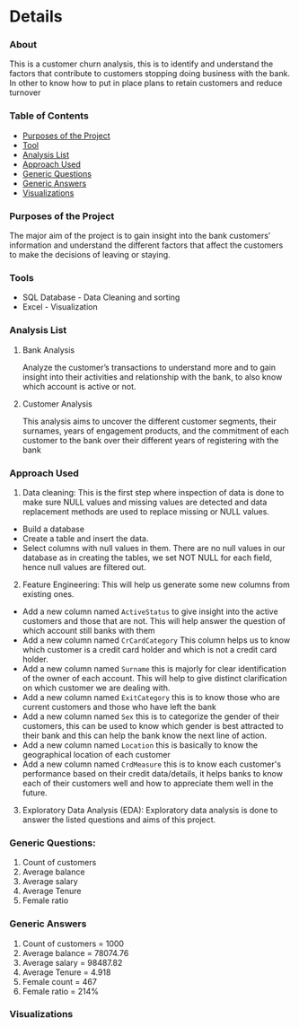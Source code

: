 # Details

### About

This is a customer churn analysis, this is to identify and understand the factors that contribute to customers stopping doing business with the bank. In other to know how to put in place plans to retain customers and reduce turnover

### Table of Contents
- [Purposes of the Project](#purposes-of-the-project)
- [Tool](#tools)
- [Analysis List](#analysis-list)
- [Approach Used](#approach-used)
- [Generic Questions](#generic-questions)
- [Generic Answers](#generic-answers)
- [Visualizations](#visualizations)

### Purposes of the Project

The major aim of the project is to gain insight into the bank customers’ information and understand the different factors that affect the customers to make the decisions of leaving or staying.

### Tools
- SQL Database - Data Cleaning and sorting
- Excel - Visualization

### Analysis List

1. Bank Analysis
   
   Analyze the customer’s transactions to understand more and to gain insight into their activities and relationship with the bank, to also know which account is active or not.

2. Customer Analysis

   This analysis aims to uncover the different customer segments, their surnames, years of engagement products, and the commitment of each customer to the bank over their different years of registering with the bank

### Approach Used

1. Data cleaning:
This is the first step where inspection of data is done to make sure NULL values and missing values are detected and data replacement methods are used to replace missing or NULL values.
- Build a database
- Create a table and insert the data.
- Select columns with null values in them. There are no null values in our database as in creating the tables, we set NOT NULL for each field, hence null values are filtered out.

2. Feature Engineering:
This will help us generate some new columns from existing ones.
- Add a new column named `ActiveStatus` to give insight into the active customers and those that are not. This will help answer the question of which account still banks with them
- Add a new column named `CrCardCategory` This column helps us to know which customer is a credit card holder and which is not a credit card holder.
- Add a new column named `Surname` this is majorly for clear identification of the owner of each account. This will help to give distinct clarification on which customer we are dealing with.
- Add a new column named `ExitCategory` this is to know those who are current customers and those who have left the bank
- Add a new column named `Sex` this is to categorize the gender of their customers, this can be used to know which gender is best attracted to their bank and this can help the bank know the next line of action.
- Add a new column named `Location` this is basically to know the geographical location of each customer
- Add a new column named `CrdMeasure` this is to know each customer's performance based on their credit data/details, it helps banks to know each of their customers well and how to appreciate them well in the future.

3. Exploratory Data Analysis (EDA):
Exploratory data analysis is done to answer the listed questions and aims of this project.

### Generic Questions:
1.	Count of customers
2.	Average balance
3.	Average salary
4.	Average Tenure
5.	Female ratio

### Generic Answers
1.	Count of customers = 1000
2.	Average balance = 78074.76
3.	Average salary = 98487.82
4.	Average Tenure = 4.918
5.	Female count = 467
6.	Female ratio = 214%

### Visualizations

